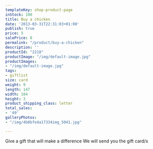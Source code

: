 ```yaml
---
templateKey: shop-product-page
inStock: 100
title: Buy a chicken
date: '2013-03-31T22:31:03+01:00'
publish: true
price: 5
salePrice: 0
permalink: "/product/buy-a-chicken"
description: ''
productId: "2218"
productImage: "/img/default-image.jpg"
productImages:
- "/img/default-image.jpg"
tags:
- giftlist
size: card
weight: 9
length: 147
width: 104
height: 3
product_shipping_class: letter
total_sales:
- '49'
galleryPhotos:
- "/img/4b0bfe4a17334img_5041.jpg"

---
```

Give a gift that will make a difference We will send you the gift card/s